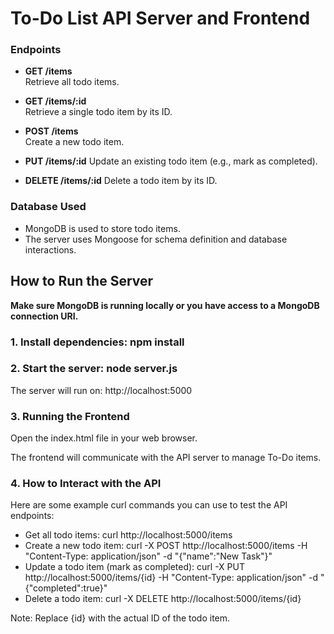 # To-Do List API Server and Frontend

### Endpoints

- **GET /items**  
  Retrieve all todo items.

- **GET /items/:id**  
  Retrieve a single todo item by its ID.

- **POST /items**  
  Create a new todo item.  

- **PUT /items/:id**
 Update an existing todo item (e.g., mark as completed).

- **DELETE /items/:id**
 Delete a todo item by its ID.

### Database Used
- MongoDB is used to store todo items.
- The server uses Mongoose for schema definition and database interactions.

## How to Run the Server

**Make sure MongoDB is running locally or you have access to a MongoDB connection URI.**

### 1. Install dependencies: npm install
### 2. Start the server: node server.js

The server will run on: http://localhost:5000

### 3. Running the Frontend 
Open the index.html file in your web browser.

The frontend will communicate with the API server to manage To-Do items.

### 4. How to Interact with the API
Here are some example curl commands you can use to test the API endpoints:

- Get all todo items: curl http://localhost:5000/items
- Create a new todo item: curl -X POST http://localhost:5000/items -H "Content-Type: application/json" -d "{\"name\":\"New Task\"}"
- Update a todo item (mark as completed): curl -X PUT http://localhost:5000/items/{id} -H "Content-Type: application/json" -d "{\"completed\":true}"
- Delete a todo item: curl -X DELETE http://localhost:5000/items/{id}
  
Note: Replace {id} with the actual ID of the todo item.

